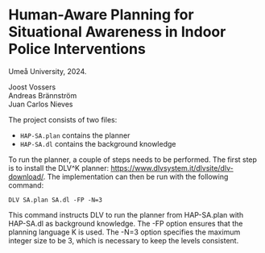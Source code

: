 # Human-Aware Planning for Situational Awareness in Indoor Police Interventions  
Umeå University, 2024.

Joost Vossers <br>
Andreas Brännström <br>
Juan Carlos Nieves

The project consists of two files:
* `HAP-SA.plan` contains the planner
* `HAP-SA.dl` contains the background knowledge

To run the planner, a couple of steps needs to be performed.
The first step is to install the DLV^K planner: https://www.dlvsystem.it/dlvsite/dlv-download/.
The implementation can then be run with the following command:

```
DLV SA.plan SA.dl -FP -N=3
```

This command instructs DLV to run the planner from HAP-SA.plan with HAP-SA.dl as background knowledge.
The -FP option ensures that the planning language K is used.
The -N=3 option specifies the maximum integer size to be 3, which is necessary to keep the levels consistent.
